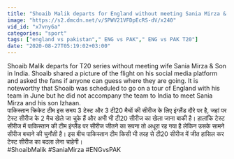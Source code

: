 ```yaml
---
title: "Shoaib Malik departs for England without meeting Sania Mirza & Son Izhaan in India \u0935\u0928\u0907\u0902\u0921\u093f\u092f\u093e \u0939\u093f\u0902\u0926\u0940"
image: "https://s2.dmcdn.net/v/SPWV21VFDpEcRS-dV/x240"
vid_id: "x7vny6a"
categories: "sport"
tags: ["england vs pakistan"," ENG vs PAK"," ENG vs PAK T20"]
date: "2020-08-27T05:19:02+03:00"
---
```

Shoaib Malik departs for T20 series without meeting wife Sania Mirza &amp; Son in India. Shoaib shared a picture of the flight on his social media platform and asked the fans if anyone can guess where they are going. It is noteworthy that Shoaib was scheduled to go on a tour of England with his team in June but he did not accompany the team to India to meet Sania Mirza and his son Izhaan.    <br>पाकिस्तान क्रिकेट टीम इस समय 3 टेस्‍ट और 3 टी20 मैचों की सीरीज के लिए इंग्लैंड दौरे पर है, जहां पर टेस्ट सीरीज के 2 मैच खेले जा चुके हैं और अभी भी टी20 सीरीज का खेला जाना बाकी है। हालांकि टेस्ट सीरीज में पाकिस्तान की टीम इंग्लैंड पर सीरीज जीतने का सपना तो अधूरा रह गया है लेकिन उसके सामने सीरीज बचाने की चुनौती है। इस बीच पाकिस्तान टीम किसी भी तरह से टी20 सीरीज में जीत हासिल कर टेस्ट सीरीज का बदला लेना चाहेगी।    <br>#ShoaibMalik #SaniaMirza #ENGvsPAK
